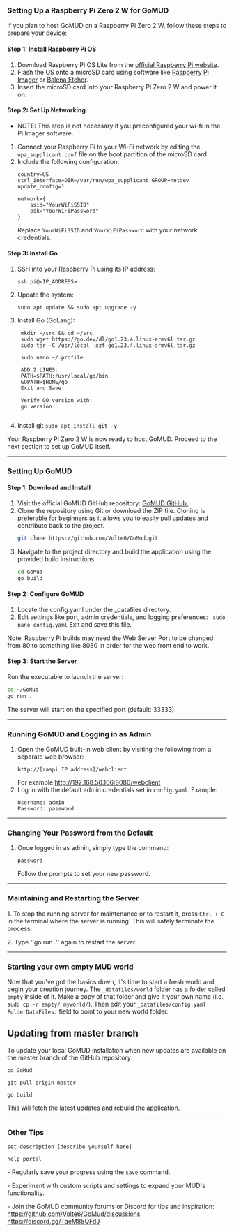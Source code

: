 ### Setting Up a Raspberry Pi Zero 2 W for GoMUD

If you plan to host GoMUD on a Raspberry Pi Zero 2 W, follow these steps to prepare your device:

#### Step 1: Install Raspberry Pi OS

1. Download Raspberry Pi OS Lite from the [official Raspberry Pi website](https://www.raspberrypi.com/software/).
2. Flash the OS onto a microSD card using software like [Raspberry Pi Imager](https://www.raspberrypi.com/software/) or [Balena Etcher](https://www.balena.io/etcher/).
3. Insert the microSD card into your Raspberry Pi Zero 2 W and power it on.

#### Step 2: Set Up Networking
* NOTE: This step is not necessary if you preconfigured your wi-fi in the Pi Imager software.

1. Connect your Raspberry Pi to your Wi-Fi network by editing the `wpa_supplicant.conf` file on the boot partition of the microSD card.
2. Include the following configuration:
   ```
   country=US
   ctrl_interface=DIR=/var/run/wpa_supplicant GROUP=netdev
   update_config=1

   network={
       ssid="YourWiFiSSID"
       psk="YourWiFiPassword"
   }
   ```
   Replace `YourWiFiSSID` and `YourWiFiPassword` with your network credentials.

#### Step 3: Install Go

1. SSH into your Raspberry Pi using its IP address:
   ```
   ssh pi@<IP_ADDRESS>
   ```
2. Update the system:
   ```
   sudo apt update && sudo apt upgrade -y
   ```
3. Install Go (GoLang):
   ```
    mkdir ~/src && cd ~/src
    sudo wget https://go.dev/dl/go1.23.4.linux-armv6l.tar.gz
    sudo tar -C /usr/local -xzf go1.23.4.linux-armv6l.tar.gz
    
    sudo nano ~/.profile
    
    ADD 2 LINES:
    PATH=$PATH:/usr/local/go/bin
	GOPATH=$HOME/go
    Exit and Save
    
    Verify GO version with: 
    go version
    

   ```
  4. Install git
  ``
   sudo apt install git -y
	``

Your Raspberry Pi Zero 2 W is now ready to host GoMUD. Proceed to the next section to set up GoMUD itself.

---

### Setting Up GoMUD

#### Step 1: Download and Install

1. Visit the official GoMUD GitHub repository: [GoMUD GitHub](https://github.com/Volte6/GoMud)[.](https://github.com/Volte6/GoMud)
2. Clone the repository using Git or download the ZIP file. Cloning is preferable for beginners as it allows you to easily pull updates and contribute back to the project.
   ```bash
   git clone https://github.com/Volte6/GoMud.git
   ```
3. Navigate to the project directory and build the application using the provided build instructions.
   ```bash
   cd GoMud
   go build
   ```

#### Step 2: Configure GoMUD

1. Locate the config.yaml under the _datafiles directory.
2. Edit settings like port, admin credentials, and logging preferences:
``
sudo nano config.yaml``
Exit and save this file.

Note: Raspberry Pi builds may need the Web Server Port to be changed from 80 to something like 8080 in order for the web front end to work. 

#### Step 3: Start the Server

Run the executable to launch the server:

```bash
cd ~/GoMud
go run .
```

The server will start on the specified port (default: 33333).

---

### Running GoMUD and Logging in as Admin

1. Open the GoMUD built-in web client by visiting the following from a separate web browser:
   ```
   http://[raspi IP address]/webclient
   ```
   For example http://192.168.50.106:8080/webclient
2. Log in with the default admin credentials set in `config.yaml`. Example:
   ```
   Username: admin
   Password: password
   ```

---

### Changing Your Password from the Default

1. Once logged in as admin, simply type the command:
   ```
   password
   ```
   Follow the prompts to set your new password.

---

### Maintaining and Restarting the Server

1\. To stop the running server for maintenance or to restart it, press `Ctrl + C` in the terminal where the server is running. This will safely terminate the process.

2\. Type ''go run .'' again to restart the server.

---
### Starting your own empty MUD world
Now that you've got the basics down, it's time to start a fresh world and begin your creation journey. 
The ``_datafiles/world`` folder has a folder called ``empty`` inside of it. Make a copy of that folder and give it your own name (i.e. ``sudo cp -r empty/ myworld/``).
Then edit your ``_datafiles/config.yaml`` ``FolderDataFiles:`` field to point to your new world folder.

## Updating from master branch
To update your local GoMUD installation when new updates are available on the master branch of the GitHub repository:

	cd GoMud

	git pull origin master

	go build

This will fetch the latest updates and rebuild the application.

---
### Other Tips
``set description [describe yourself here]``

``help portal`` 

\- Regularly save your progress using the `save` command.

\- Experiment with custom scripts and settings to expand your MUD's functionality.

\- Join the GoMUD community forums or Discord for tips and inspiration:
https://github.com/Volte6/GoMud/discussions
https://discord.gg/TqeM85QFdJ

